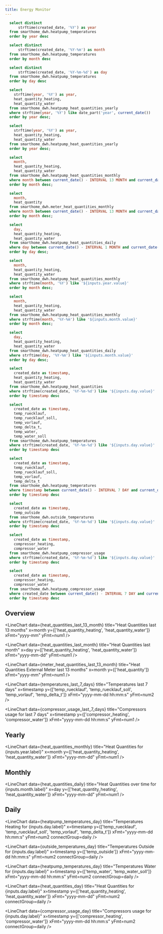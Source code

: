 ```yaml
---
title: Energy Monitor
---
```


```sql years
  select distinct
      strftime(created_date, '%Y') as year
  from smarthome_dwh.heatpump_temperatures
  order by year desc
```

```sql months
  select distinct
      strftime(created_date, '%Y-%m') as month
  from smarthome_dwh.heatpump_temperatures
  order by month desc
```

```sql days
  select distinct
      strftime(created_date, '%Y-%m-%d') as day
  from smarthome_dwh.heatpump_temperatures
  order by day desc
```

```sql heat_quantities_current_year
  select 
    strftime(year, '%Y') as year,
    heat_quantity_heating,
    heat_quantity_water
  from smarthome_dwh.heatpump_heat_quantities_yearly
  where strftime(year, '%Y') like date_part('year', current_date())
  order by year desc;
```

```sql heat_quantities_yearly
  select 
    strftime(year, '%Y') as year,
    heat_quantity_heating,
    heat_quantity_water
  from smarthome_dwh.heatpump_heat_quantities_yearly
  order by year desc;
```

```sql heat_quantities_last_13_month
  select 
    month,
    heat_quantity_heating,
    heat_quantity_water
  from smarthome_dwh.heatpump_heat_quantities_monthly
  where month between current_date() - INTERVAL 13 MONTH and current_date()
  order by month desc;
```

```sql meter_heat_quantities_last_13_month
  select 
    month,
    heat_quantity
  from smarthome_dwh.meter_heat_quantities_monthly
  where month between current_date() - INTERVAL 13 MONTH and current_date()
  order by month desc;
```

```sql heat_quantities_last_month
  select 
    day,
    heat_quantity_heating,
    heat_quantity_water
  from smarthome_dwh.heatpump_heat_quantities_daily
  where day between current_date() - INTERVAL 1 MONTH and current_date()
  order by day desc;
```

```sql heat_quantities_monthly
  select 
    month,
    heat_quantity_heating,
    heat_quantity_water
  from smarthome_dwh.heatpump_heat_quantities_monthly
  where strftime(month, '%Y') like '${inputs.year.value}'
  order by month desc;
```

```sql heat_quantities_month
  select 
    month,
    heat_quantity_heating,
    heat_quantity_water
  from smarthome_dwh.heatpump_heat_quantities_monthly
  where strftime(month, '%Y-%m') like '${inputs.month.value}'
  order by month desc;
```

```sql heat_quantities_daily
  select 
    day,
    heat_quantity_heating,
    heat_quantity_water
  from smarthome_dwh.heatpump_heat_quantities_daily
  where strftime(day, '%Y-%m') like '${inputs.month.value}'
  order by day desc;
```

```sql heat_quantities_day
  select 
    created_date as timestamp,
    heat_quantity_heating,
    heat_quantity_water
  from smarthome_dwh.heatpump_heat_quantities
  where strftime(created_date, '%Y-%m-%d') like '${inputs.day.value}'
  order by timestamp desc
```

```sql heatpump_temperatures_day
  select 
    created_date as timestamp,
    temp_ruecklauf,
    temp_ruecklauf_soll,
    temp_vorlauf,
    temp_delta_t,
    temp_water,
    temp_water_soll
  from smarthome_dwh.heatpump_temperatures
  where strftime(created_date, '%Y-%m-%d') like '${inputs.day.value}'
  order by timestamp desc
```

```sql temperatures_last_7_days
  select 
    created_date as timestamp,
    temp_ruecklauf,
    temp_ruecklauf_soll,
    temp_vorlauf,
    temp_delta_t
  from smarthome_dwh.heatpump_temperatures
  where timestamp between current_date() - INTERVAL 7 DAY and current_date()
  order by timestamp desc
```

```sql outside_temperatures_day
  select 
    created_date as timestamp,
    temp_outside
  from smarthome_dwh.outside_temperatures
  where strftime(created_date, '%Y-%m-%d') like '${inputs.day.value}'
  order by timestamp desc
```

```sql compressor_usage_day
  select 
    created_date as timestamp,
    compressor_heating,
    compressor_water
  from smarthome_dwh.heatpump_compressor_usage
  where strftime(created_date, '%Y-%m-%d') like '${inputs.day.value}'
  order by timestamp desc
```

```sql compressor_usage_last_7_days
  select 
    created_date as timestamp,
    compressor_heating,
    compressor_water
  from smarthome_dwh.heatpump_compressor_usage
  where created_date between current_date() - INTERVAL 7 DAY and current_date()
  order by timestamp desc
```

<LastRefreshed/>

## Overview

<BigValue 
  data={heat_quantities_current_year} 
  value=heat_quantity_heating
  fmt=num2
/>

<BigValue 
  data={heat_quantities_current_year} 
  value=heat_quantity_water
  fmt=num2
/>

<LineChart
    data={heat_quantities_last_13_month}
    title="Heat Quantities last 13 months"
    x=month
    y={['heat_quantity_heating', 'heat_quantity_water']}
    xFmt="yyyy-mm"
    yFmt=num1
/>

<LineChart
    data={heat_quantities_last_month}
    title="Heat Quantities last month"
    x=day
    y={['heat_quantity_heating', 'heat_quantity_water']}
    xFmt="yyyy-mm-dd"
    yFmt=num1
/>

<LineChart
    data={meter_heat_quantities_last_13_month}
    title="Heat Quantities External Meter last 13 months"
    x=month
    y={['heat_quantity']}
    xFmt="yyyy-mm"
    yFmt=num1
/>

<LineChart
    data={temperatures_last_7_days}
    title="Temperatures last 7 days"
    x=timestamp
    y={['temp_ruecklauf', 'temp_ruecklauf_soll', 'temp_vorlauf', 'temp_delta_t']}
    xFmt="yyyy-mm-dd hh:mm:s"
    yFmt=num2
/>

<LineChart
    data={compressor_usage_last_7_days}
    title="Compressors usage for last 7 days"
    x=timestamp
    y={['compressor_heating', 'compressor_water']}
    xFmt="yyyy-mm-dd hh:mm:s"
    yFmt=num1
/>

## Yearly

<Dropdown data={years} name=year value=year>
</Dropdown>

<LineBreak/>

<Grid cols=2>
<BarChart 
    data={heat_quantities_yearly}
    title="Heat Quantities Heating over time"
    x=year
    y=heat_quantity_heating
    xFmt=yyyy
    sort=false
/>

<BarChart 
    data={heat_quantities_yearly}
    title="Heat Quantities Water over time"
    x=year
    y=heat_quantity_water
    xFmt=yyyy
    sort=false
/>
</Grid>

<LineChart
    data={heat_quantities_monthly}
    title="Heat Quantities for {inputs.year.label}"
    x=month
    y={['heat_quantity_heating', 'heat_quantity_water']}
    xFmt="yyyy-mm-dd"
    yFmt=num1
/>

## Monthly

<Dropdown data={months} name=month value=month>
</Dropdown>

<LineBreak/>

<BigValue 
  data={heat_quantities_month} 
  value=heat_quantity_heating
  sparkline=month
  fmt=num2
/>

<BigValue 
  data={heat_quantities_month} 
  value=heat_quantity_water
  sparkline=month
  fmt=num2
/>

<LineChart
    data={heat_quantities_daily}
    title="Heat Quantities over time for {inputs.month.label}"
    x=day
    y={['heat_quantity_heating', 'heat_quantity_water']}
    xFmt="yyyy-mm-dd"
    yFmt=num1
/>

## Daily

<Dropdown data={days} name=day value=day>
</Dropdown>

<LineBreak/>

<BigValue 
  data={heat_quantities_daily} 
  value=heat_quantity_heating
  sparkline=day
  fmt=num2
/>

<BigValue 
  data={heat_quantities_daily} 
  value=heat_quantity_water
  sparkline=day
  fmt=num2
/>

<LineChart
    data={heatpump_temperatures_day}
    title="Temperatures Heating for {inputs.day.label}"
    x=timestamp
    y={['temp_ruecklauf', 'temp_ruecklauf_soll', 'temp_vorlauf', 'temp_delta_t']}
    xFmt="yyyy-mm-dd hh:mm:s"
    yFmt=num2
    connectGroup=daily
/>

<LineChart
    data={outside_temperatures_day}
    title="Temperatures Outside for {inputs.day.label}"
    x=timestamp
    y={['temp_outside']}
    xFmt="yyyy-mm-dd hh:mm:s"
    yFmt=num2
    connectGroup=daily
/>

<LineChart
    data={heatpump_temperatures_day}
    title="Temperatures Water for {inputs.day.label}"
    x=timestamp
    y={['temp_water', 'temp_water_soll']}
    xFmt="yyyy-mm-dd hh:mm:s"
    yFmt=num2
    connectGroup=daily
/>

<LineChart
    data={heat_quantities_day}
    title="Heat Quantities for {inputs.day.label}"
    x=timestamp
    y={['heat_quantity_heating', 'heat_quantity_water']}
    xFmt="yyyy-mm-dd"
    yFmt=num2
    connectGroup=daily
/>

<LineChart
    data={compressor_usage_day}
    title="Compressors usage for {inputs.day.label}"
    x=timestamp
    y={['compressor_heating', 'compressor_water']}
    xFmt="yyyy-mm-dd hh:mm:s"
    yFmt=num2
    connectGroup=daily
/>


